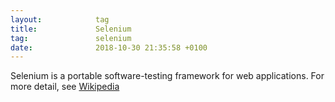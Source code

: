 ```yaml
---
layout:            tag
title:             Selenium
tag:               selenium
date:              2018-10-30 21:35:58 +0100
---
```


Selenium is a portable software-testing framework for web applications.
For more detail, see [Wikipedia][wiki]

[wiki]: https://en.wikipedia.org/wiki/Selenium_(software)
